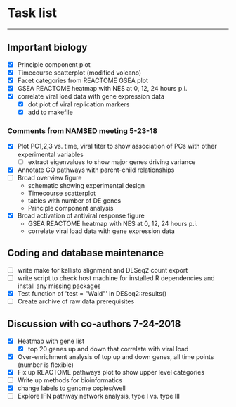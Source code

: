 # Task list
--------------------------------------------------------------------------------
## Important biology
- [X] Principle component plot
- [X] Timecourse scatterplot (modified volcano)
- [X] Facet categories from REACTOME GSEA plot
- [X] GSEA REACTOME heatmap with NES at 0, 12, 24 hours p.i.
- [X] correlate viral load data with gene expression data
   - [X] dot plot of viral replication markers
   - [X] add to makefile 

### Comments from NAMSED meeting 5-23-18
- [X] Plot PC1,2,3 vs. time, viral titer to show association of PCs with other experimental variables
  - [ ] extract eigenvalues to show major genes driving variance
- [X] Annotate GO pathways with parent-child relationships
- [ ] Broad overview figure
  - schematic showing experimental design
  - Timecourse scatterplot
  - tables with number of DE genes
  - Principle component analysis
- [X] Broad activation of antiviral response figure
  - GSEA REACTOME heatmap with NES at 0, 12, 24 hours p.i.
  - correlate viral load data with gene expression data

## Coding and database maintenance
- [ ] write make for kallisto alignment and DESeq2 count export
- [ ] write script to check host machine for installed R dependencies and install any missing packages
- [X] Test function of 'test = "Wald"' in DESeq2::results()
- [ ] Create archive of raw data prerequisites

## Discussion with co-authors 7-24-2018
- [X] Heatmap with gene list
  - [X] top 20 genes up and down that correlate with viral load
- [X] Over-enrichment analysis of top up and down genes, all time points (number is flexible)
- [X] Fix up REACTOME pathways plot to show upper level categories
- [ ] Write up methods for bioinformatics 
- [X] change labels to genome copies/well
- [ ] Explore IFN pathway network analysis, type I vs. type III

